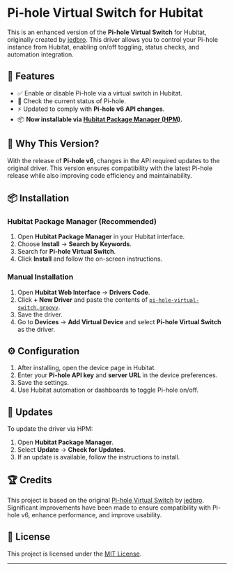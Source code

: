 # Pi-hole Virtual Switch for Hubitat

This is an enhanced version of the **Pi-hole Virtual Switch** for Hubitat, originally created by [jedbro](https://github.com/jedbro). This driver allows you to control your Pi-hole instance from Hubitat, enabling on/off toggling, status checks, and automation integration.

## 🚀 Features

- ✅ Enable or disable Pi-hole via a virtual switch in Hubitat.
- 🔄 Check the current status of Pi-hole.
- ⚡ Updated to comply with **Pi-hole v6 API changes**.
- 📦 **Now installable via [Hubitat Package Manager (HPM)](https://github.com/dcmeglio/hubitat-packagemanager).**

## 🔄 Why This Version?

With the release of **Pi-hole v6**, changes in the API required updates to the original driver. This version ensures compatibility with the latest Pi-hole release while also improving code efficiency and maintainability.

## 📦 Installation

### **Hubitat Package Manager (Recommended)**
1. Open **Hubitat Package Manager** in your Hubitat interface.
2. Choose **Install** → **Search by Keywords**.
3. Search for **Pi-hole Virtual Switch**.
4. Click **Install** and follow the on-screen instructions.

### **Manual Installation**
1. Open **Hubitat Web Interface** → **Drivers Code**.
2. Click **+ New Driver** and paste the contents of [`pi-hole-virtual-switch.groovy`](pi-hole-virtual-switch.groovy).
3. Save the driver.
4. Go to **Devices** → **Add Virtual Device** and select **Pi-hole Virtual Switch** as the driver.

## ⚙️ Configuration
1. After installing, open the device page in Hubitat.
2. Enter your **Pi-hole API key** and **server URL** in the device preferences.
3. Save the settings.
4. Use Hubitat automation or dashboards to toggle Pi-hole on/off.

## 🔄 Updates
To update the driver via HPM:
1. Open **Hubitat Package Manager**.
2. Select **Update** → **Check for Updates**.
3. If an update is available, follow the instructions to install.

## 🏆 Credits

This project is based on the original [Pi-hole Virtual Switch](https://github.com/jedbro/Hubitat-Projects/blob/main/Pi-Hole%20Virtual%20Switch/pi-hole-virtual-switch.groovy) by [jedbro](https://github.com/jedbro). Significant improvements have been made to ensure compatibility with Pi-hole v6, enhance performance, and improve usability.

## 📜 License
This project is licensed under the [MIT License](LICENSE).

---